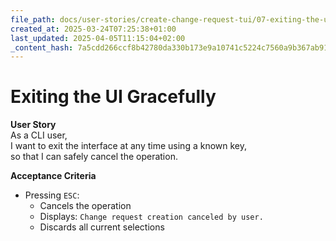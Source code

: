 ```yaml
---
file_path: docs/user-stories/create-change-request-tui/07-exiting-the-ui-gracefully.md
created_at: 2025-03-24T07:25:38+01:00
last_updated: 2025-04-05T11:15:04+02:00
_content_hash: 7a5cdd266ccf8b42780da330b173e9a10741c5224c7560a9b367ab91c0e85889
---
```


# Exiting the UI Gracefully

**User Story**  
As a CLI user,  
I want to exit the interface at any time using a known key,  
so that I can safely cancel the operation.

**Acceptance Criteria**
- Pressing `ESC`:
  - Cancels the operation
  - Displays: `Change request creation canceled by user.`
  - Discards all current selections